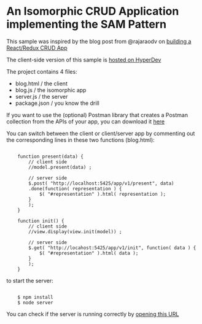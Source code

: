 # An Isomorphic CRUD Application implementing the SAM Pattern

This sample was inspired by the blog post from @rajaraodv on [building a React/Redux CRUD App](https://medium.com/@rajaraodv/a-guide-for-building-a-react-redux-crud-app-7fe0b8943d0f#.ydbwd6ccl)

The client-side version of this sample is [hosted on HyperDev](https://fish-trader.hyperdev.space/)

The project contains 4 files:

- blog.html 	/ the client
- blog.js   	/ the isomorphic app
- server.js 	/ the server
- package.json 	/ you know the drill	

If you want to use the (optional) Postman library that creates a Postman collection from the APIs of your app, you can download it [here](https://bitbucket.org/jdubray/postman)

You can switch between the client or client/server app by commenting out the corresponding lines in these two functions (blog.html):

```

	function present(data) {
		// client side
		//model.present(data) ;

		// server side
		$.post( "http://localhost:5425/app/v1/present", data) 
		.done(function( representation ) {
			$( "#representation" ).html( representation );
		}		
		);
	}

	function init() {
		// client side
		//view.display(view.init(model)) ;

		// server side
		$.get( "http://locahost:5425/app/v1/init", function( data ) {
			$( "#representation" ).html( data );
		}		
		);
	}

```

to start the server:
```

	$ npm install
	$ node server

```

You can check if the server is running correctly by [opening this URL](http://localhost:5425/app/v1/init)